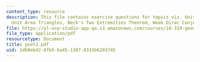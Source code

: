 ```yaml
---
content_type: resource
description: This file contains exercise questions for topics viz. Unit Distances,
  Unit Area Triangles, Beck's Two Extremities Theorem, Weak Dirac Conjecture.
file: https://ol-ocw-studio-app-qa.s3.amazonaws.com/courses/18-319-geometric-combinatorics-fall-2005/1d60eb428fb5ba4513878333b6203745_pset2.pdf
file_type: application/pdf
resourcetype: Document
title: pset2.pdf
uid: 1d60eb42-8fb5-ba45-1387-8333b6203745
---
```

